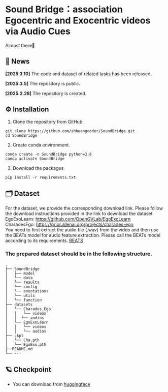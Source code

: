 # **Sound Bridge：association Egocentric and Exocentric videos via Audio Cues**<br>
Almost there🤭



## 📢 News
**[2025.3.10]** The code and dataset of related tasks has been released.

**[2025.3.5]** The repository is public.

**[2025.2.28]** The repository is created.

<a name="installation"></a>
## ⚙️ Installation
1. Clone the repository from GitHub.

```shell
git clone https://github.com/shhuangcoder/SoundBridge.git
cd SoundBridge
```

2. Create conda environment.

```shell
conda create -n SoundBridge python=3.8
conda activate SoundBridge
```


3. Download the packages
```shell
pip install -r requirements.txt
```

## 🗂️ Dataset
For the dataset, we provide the corresponding download link. Please follow the download instructions provided in the link to download the dataset.<br>
EgoExoLearn: https://github.com/OpenGVLab/EgoExoLearn<br>
CharadesEgo: https://prior.allenai.org/projects/charades-ego<br>
You need to first extract the audio file (.wav) from the video and then use the BEATs model for audio feature extraction. Please call the BEATs model according to its requirements. [BEATS](https://github.com/microsoft/unilm.git)

### The prepared dataset should be in the following structure.
```
.
├── SoundBridge
│   ├── model
│   └── data
│   └── results
│   └── config
│   └── annotations
│   └── utils
│   └── function
├── datasets
│   └── Charades_Ego
│   │   └── videos
│   │  └── audios
│   └── EgoExoLearn
│   │   └── videos
│   │   └── audios
├── ckpt
│   └── Cha.pth
│   └── EgoExo.pth
├──README.md
└── ···
```


## 🪐 Checkpoint
* You can download from [huggingface](https://huggingface.co/Sihong/SoundBridge)


